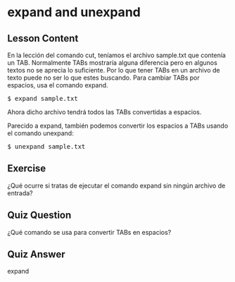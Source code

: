 # expand and unexpand

## Lesson Content

En la lección del comando cut, teníamos el archivo sample.txt que contenía un TAB. Normalmente TABs mostraría alguna diferencia pero en algunos textos no se aprecia lo suficiente. Por lo que tener TABs en un archivo de texto puede no ser lo que estes buscando. Para cambiar TABs por espacios, usa el comando expand.

<pre>$ expand sample.txt</pre>

Ahora dicho archivo tendrá todos las TABs convertidas a espacios.

Parecido a expand, también podemos convertir los espacios a TABs usando el comando unexpand:

<pre>$ unexpand sample.txt</pre>

## Exercise

¿Qué ocurre si tratas de ejecutar el comando expand sin ningún archivo de entrada?

## Quiz Question

¿Qué comando se usa para convertir TABs en espacios?

## Quiz Answer

expand
